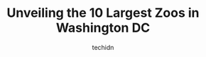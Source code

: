 ---
layout: ampstory
image: https://i0.wp.com/paketmu.com/wp-content/uploads/2023/06/great-ape-house-0-in-washington-dc-1686372862.jpeg?resize=640,853
author: techidn
featured: false
description: Explore the diverse Zoo scene in Washington DC, home to an incredible selection of 10 establishments catering to every taste. Whether youre in search of iconic favorites or undiscovered tre
title: Unveiling the 10 Largest Zoos in Washington DC
cover:
   title: Unveiling the 10 Largest Zoos in Washington DC
   subtitle: RICKPATE
   background: https://paketmu.com/wp-content/uploads/2023/06/great-ape-house-0-in-washington-dc-1686372862.jpeg

pages: 
 - layout: thirds
   top: <h1>#1 Smithsonian National Zoological Park</h1>
   bottom: "<p>If you are a local or just visiting from out of town, the National zoo is a must go-to location. They have a wide array of animals to sight see and interactive learning a</p>"
   background: https://paketmu.com/wp-content/uploads/2023/06/great-ape-house-1-in-washington-dc-1686372865.jpeg
   backgroundblur: true
 - layout: thirds
   top: <h1>#2 Amazonia</h1>
   bottom: "<p>Great experience! Really enjoyed the electric eel exhibit. Really informative exhibit about the frogs of Panama and the Chytrid fungus. The largest spider in the world re</p>"
   background: https://paketmu.com/wp-content/uploads/2023/06/great-ape-house-2-in-washington-dc-1686372865.jpeg
   cta:
      link: https://paketmu.com/unveiling-the-10-largest-zoos-in-washington-dc/
      text: Unveiling the 10 Largest Zoos in Washington DC
 - layout: thirds
   top: <h1>#3 Great Cats Exhibit/Lion and Tiger Hill</h1>
   bottom: "<p>Great cats are good cats. Most of the big cats were our to play the day we visited the ZOOOO. The tiger, lions, fisher cat, and flamingos were all ready to be looked at.T</p>"
   background: https://paketmu.com/wp-content/uploads/2023/06/great-ape-house-3-in-washington-dc-1686372866.jpeg
   cta:
      link: https://paketmu.com/unveiling-the-10-largest-zoos-in-washington-dc/
      text: Unveiling the 10 Largest Zoos in Washington DC
 - layout: thirds
   top: <h1>#4 Elephant Trails</h1>
   bottom: "<p>3001 Connecticut Ave NW, Washington, DC 20008, United States</p>"
   background: https://images.unsplash.com/photo-1484589065579-248aad0d8b13?ixlib=rb-4.0.3&ixid=MnwxMjA3fDB8MHxwaG90by1wYWdlfHx8fGVufDB8fHx8&auto=format&fit=crop&w=640&h=853&q=80
   cta:
      link: https://paketmu.com/unveiling-the-10-largest-zoos-in-washington-dc/
      text: Unveiling the 10 Largest Zoos in Washington DC
 - layout: thirds
   top: <h1>#5 Small Mammal House</h1>
   bottom: "<p>95 Olmsted Walk, Washington, DC 20008, United States</p>"
   background: https://images.unsplash.com/photo-1567360425618-1594206637d2?ixlib=rb-4.0.3&ixid=MnwxMjA3fDB8MHxwaG90by1wYWdlfHx8fGVufDB8fHx8&auto=format&fit=crop&w=640&h=853&q=80
   cta:
      link: https://paketmu.com/unveiling-the-10-largest-zoos-in-washington-dc/
      text: Unveiling the 10 Largest Zoos in Washington DC
 - layout: thirds
   top: <h1>#6 Bird House</h1>
   bottom: "<p>3001 Connecticut Ave NW, Washington, DC 20008, United States</p>"
   background: https://images.unsplash.com/photo-1561679660-d00ee1e0dc8e?ixlib=rb-4.0.3&ixid=MnwxMjA3fDB8MHxwaG90by1wYWdlfHx8fGVufDB8fHx8&auto=format&fit=crop&w=640&h=853&q=80
   cta:
      link: https://paketmu.com/unveiling-the-10-largest-zoos-in-washington-dc/
      text: Unveiling the 10 Largest Zoos in Washington DC
 - layout: thirds
   top: <h1>#7 Great Ape House</h1>
   bottom: "<p>Great Apes, Washington, DC 20008, United States</p>"
   background: https://images.unsplash.com/photo-1533998839656-76f5e4b2bccb?ixlib=rb-4.0.3&ixid=MnwxMjA3fDB8MHxwaG90by1wYWdlfHx8fGVufDB8fHx8&auto=format&fit=crop&w=640&h=853&q=80
   cta:
      link: https://paketmu.com/unveiling-the-10-largest-zoos-in-washington-dc/
      text: Unveiling the 10 Largest Zoos in Washington DC
 - layout: thirds
   middle: Continue reading...
   background: https://images.unsplash.com/photo-1533735380053-eb8d0759b24a?ixlib=rb-4.0.3&ixid=MnwxMjA3fDB8MHxwaG90by1wYWdlfHx8fGVufDB8fHx8&auto=format&fit=crop&w=640&h=853&q=80
   cta:
      link: https://paketmu.com/unveiling-the-10-largest-zoos-in-washington-dc/
      text: Unveiling the 10 Largest Zoos in Washington DC
      
---